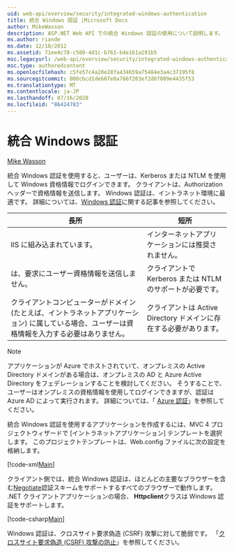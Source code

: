 ```yaml
---
uid: web-api/overview/security/integrated-windows-authentication
title: 統合 Windows 認証 |Microsoft Docs
author: MikeWasson
description: ASP.NET Web API での統合 Windows 認証の使用について説明します。
ms.author: riande
ms.date: 12/18/2012
ms.assetid: 71ee4c78-c500-4d1c-b761-b4e161a291b5
msc.legacyurl: /web-api/overview/security/integrated-windows-authentication
msc.type: authoredcontent
ms.openlocfilehash: c5fe57c4a20e28fa434659a75484e3a4c37195f8
ms.sourcegitcommit: 000cbcd1de66fe8a766f203ef2d6f009e4435f53
ms.translationtype: MT
ms.contentlocale: ja-JP
ms.lasthandoff: 07/16/2020
ms.locfileid: "86424783"
---
```

# <a name="integrated-windows-authentication"></a>統合 Windows 認証

[Mike Wasson](https://github.com/MikeWasson)

統合 Windows 認証を使用すると、ユーザーは、Kerberos または NTLM を使用して Windows 資格情報でログインできます。 クライアントは、Authorization ヘッダーで資格情報を送信します。 Windows 認証は、イントラネット環境に最適です。 詳細については、[Windows 認証](https://www.iis.net/configreference/system.webserver/security/authentication/windowsauthentication)に関する記事を参照してください。

| 長所 | 短所 |
| --- | --- |
| IIS に組み込まれています。 | インターネットアプリケーションには推奨されません。 | 
| は、要求にユーザー資格情報を送信しません。 | クライアントで Kerberos または NTLM のサポートが必要です。 |
| クライアントコンピューターがドメイン (たとえば、イントラネットアプリケーション) に属している場合、ユーザーは資格情報を入力する必要はありません。 | クライアントは Active Directory ドメインに存在する必要があります。 |

> [!NOTE]
> アプリケーションが Azure でホストされていて、オンプレミスの Active Directory ドメインがある場合は、オンプレミスの AD と Azure Active Directory をフェデレーションすることを検討してください。 そうすることで、ユーザーはオンプレミスの資格情報を使用してログインできますが、認証は Azure AD によって実行されます。 詳細については、「 [Azure 認証](../../../visual-studio/overview/2012/windows-azure-authentication.md)」を参照してください。

統合 Windows 認証を使用するアプリケーションを作成するには、MVC 4 プロジェクトウィザードで [イントラネットアプリケーション] テンプレートを選択します。 このプロジェクトテンプレートは、Web.config ファイルに次の設定を格納します。

[!code-xml[Main](integrated-windows-authentication/samples/sample1.xml)]

クライアント側では、統合 Windows 認証は、ほとんどの主要なブラウザーを含む[Negotiate](http://www.ietf.org/rfc/rfc4559.txt)認証スキームをサポートするすべてのブラウザーで動作します。 .NET クライアントアプリケーションの場合、 **Httpclient**クラスは Windows 認証をサポートします。

[!code-csharp[Main](integrated-windows-authentication/samples/sample2.cs)]

Windows 認証は、クロスサイト要求偽造 (CSRF) 攻撃に対して脆弱です。 「[クロスサイト要求偽造 (CSRF) 攻撃の防止](preventing-cross-site-request-forgery-csrf-attacks.md)」を参照してください。
